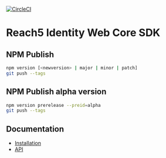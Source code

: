 [![CircleCI](https://circleci.com/gh/ReachFive/identity-web-core-sdk.svg?style=svg)](https://circleci.com/gh/ReachFive/identity-web-core-sdk)

# Reach5 Identity Web Core SDK

## NPM Publish
```sh
npm version [<newversion> | major | minor | patch]
git push --tags
```

## NPM Publish alpha version
```sh
npm version prerelease --preid=alpha
git push --tags
```

## Documentation

- [Installation](https://developer.reach5.co/guides/installation/web/)
- [API](https://developer.reach5.co/api/identity-web/)
